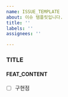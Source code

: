 ```yaml
---
name: ISSUE_TEMPLATE
about: 이슈 템플릿입니다.
title: ''
labels: ''
assignees: ''

---
```


### TITLE
#### FEAT_CONTENT
- [ ] 구현점

